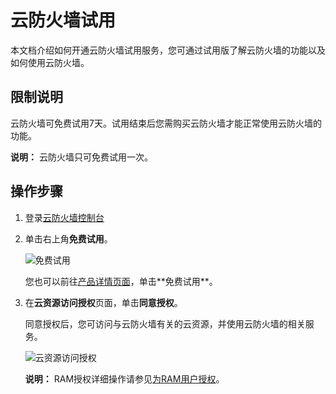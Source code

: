 # 云防火墙试用

本文档介绍如何开通云防火墙试用服务，您可通过试用版了解云防火墙的功能以及如何使用云防火墙。

## 限制说明

云防火墙可免费试用7天。试用结束后您需购买云防火墙才能正常使用云防火墙的功能。

**说明：** 云防火墙只可免费试用一次。

## 操作步骤

1.  登录[云防火墙控制台](https://yundun.console.aliyun.com/?p=cfwnext)
2.  单击右上角**免费试用**。

    ![免费试用](https://static-aliyun-doc.oss-cn-hangzhou.aliyuncs.com/assets/img/zh-CN/8426289951/p165332.png)

    您也可以前往[产品详情页面](https://www.alibabacloud.com/zh/products/cloud-firewall?)，单击**免费试用**。

3.  在**云资源访问授权**页面，单击**同意授权**。

    同意授权后，您可访问与云防火墙有关的云资源，并使用云防火墙的相关服务。

    ![云资源访问授权](https://static-aliyun-doc.oss-cn-hangzhou.aliyuncs.com/assets/img/zh-CN/6528158951/p34575.png)

    **说明：** RAM授权详细操作请参见[为RAM用户授权](/intl.zh-CN/用户管理/为RAM用户授权.md)。



